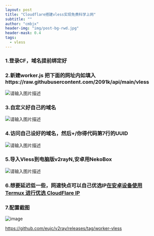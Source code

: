 ```yaml
---
layout: post
title: "Cloudflare搭建vless实现免费科学上网"
subtitle: ""
author: "cmbjx"
header-img: "img/post-bg-rwd.jpg"
header-mask: 0.4
tags:
  - vless
---
```


### 1.登录CF，域名提前绑定好

### 2.新建worker.js 把下面的网址内如填入https://raw.githubusercontent.com/2091k/api/main/vless
![请输入图片描述][1]

### 3.自定义好自己的域名
![请输入图片描述][2]

### 4.访问自己设好的域名，然后+/你得代码第7行的UUID
![请输入图片描述][3]

### 5.导入Vless到电脑版v2rayN,安卓用NekoBox
![请输入图片描述][6]
### 6.想要延迟低一些，网速快点可以自己优选IP[在安卓设备使用 Termux 进行优选 CloudFlare IP][7]

### 7.配置截图
![image](https://jasuimg.2091k.cn/2091k/image/main/001/20250726094128_xtx3pc81gq.jpg)


https://github.com/eujc/v2ray/releases/tag/worker-vless


  [1]: https://picshack.net/ib/fxROgkohj1.png
  [2]: https://picshack.net/ib/Vs29z819ZI.png
  [3]: https://picshack.net/ib/S8Qum33NPz.png
  [6]: https://picshack.net/ib/CDOrpNWHHa.png
  [7]: https://blog.cmbjx.x10.mx/index.php/2023/11/05/6.html
